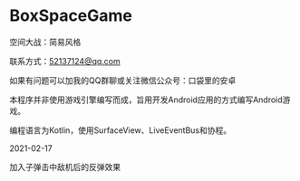 # BoxSpaceGame
空间大战：简易风格

联系方式：52137124@qq.com

如果有问题可以加我的QQ群聊或关注微信公众号：口袋里的安卓

本程序并非使用游戏引擎编写而成，旨用开发Android应用的方式编写Android游戏。

编程语言为Kotlin，使用SurfaceView、LiveEventBus和协程。

2021-02-17

加入子弹击中敌机后的反弹效果